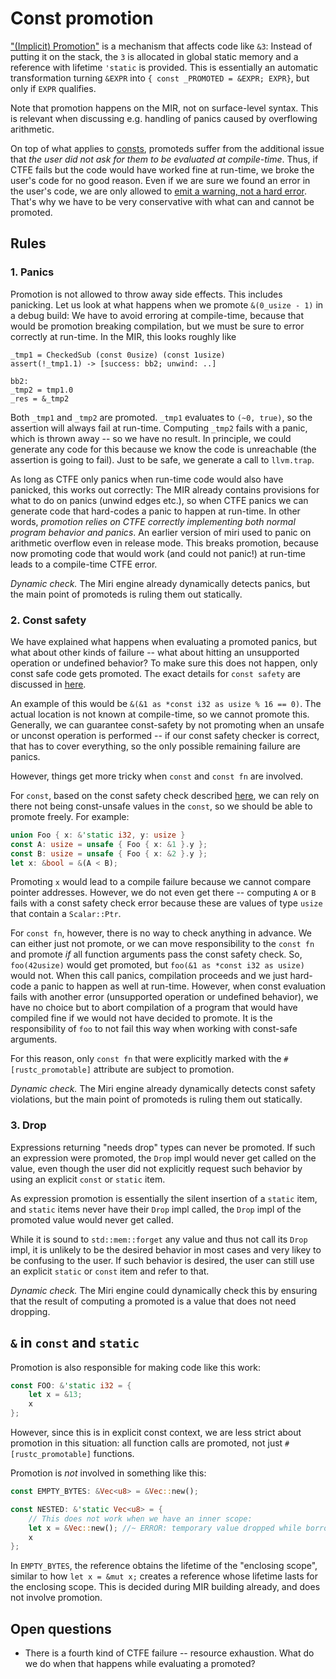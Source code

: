 # Const promotion

["(Implicit) Promotion"][promotion-rfc] is a mechanism that affects code like `&3`:
Instead of putting it on the stack, the `3` is allocated in global static memory
and a reference with lifetime `'static` is provided.  This is essentially an
automatic transformation turning `&EXPR` into
`{ const _PROMOTED = &EXPR; EXPR}`, but only if `EXPR` qualifies.

Note that promotion happens on the MIR, not on surface-level syntax.  This is
relevant when discussing e.g. handling of panics caused by overflowing
arithmetic.

On top of what applies to [consts](const.md), promoteds suffer from the additional issue that *the user did not ask for them to be evaluated at compile-time*.
Thus, if CTFE fails but the code would have worked fine at run-time, we broke the user's code for no good reason.
Even if we are sure we found an error in the user's code, we are only allowed to [emit a warning, not a hard error][warn-rfc].
That's why we have to be very conservative with what can and cannot be promoted.

[promotion-rfc]: https://github.com/rust-lang/rfcs/blob/master/text/1414-rvalue_static_promotion.md
[warn-rfc]: https://github.com/rust-lang/rfcs/blob/master/text/1229-compile-time-asserts.md

## Rules

### 1. Panics

Promotion is not allowed to throw away side effects.  This includes panicking.
Let us look at what happens when we promote `&(0_usize - 1)` in a debug build:
We have to avoid erroring at compile-time, because that would be promotion
breaking compilation, but we must be sure to error correctly at run-time.  In
the MIR, this looks roughly like

```
_tmp1 = CheckedSub (const 0usize) (const 1usize)
assert(!_tmp1.1) -> [success: bb2; unwind: ..]

bb2:
_tmp2 = tmp1.0
_res = &_tmp2
```

Both `_tmp1` and `_tmp2` are promoted.  `_tmp1` evaluates to `(~0, true)`, so
the assertion will always fail at run-time.  Computing `_tmp2` fails with a
panic, which is thrown away -- so we have no result.  In principle, we could
generate any code for this because we know the code is unreachable (the
assertion is going to fail).  Just to be safe, we generate a call to
`llvm.trap`.

As long as CTFE only panics when run-time code would also have panicked, this
works out correctly: The MIR already contains provisions for what to do on
panics (unwind edges etc.), so when CTFE panics we can generate code that
hard-codes a panic to happen at run-time.  In other words, *promotion relies on
CTFE correctly implementing both normal program behavior and panics*.  An
earlier version of miri used to panic on arithmetic overflow even in release
mode.  This breaks promotion, because now promoting code that would work (and
could not panic!) at run-time leads to a compile-time CTFE error.

*Dynamic check.* The Miri engine already dynamically detects panics, but the
main point of promoteds is ruling them out statically.

### 2. Const safety

We have explained what happens when evaluating a promoted panics, but what about
other kinds of failure -- what about hitting an unsupported operation or
undefined behavior?  To make sure this does not happen, only const safe code
gets promoted. The exact details for `const safety` are discussed in
[here](const_safety.md).

An example of this would be `&(&1 as *const i32 as usize % 16 == 0)`. The actual
location is not known at compile-time, so we cannot promote this.  Generally, we
can guarantee const-safety by not promoting when an unsafe or unconst operation
is performed -- if our const safety checker is correct, that has to cover
everything, so the only possible remaining failure are panics.

However, things get more tricky when `const` and `const fn` are involved.

For `const`, based on the const safety check described [here](const_safety.md#const-safety-check-on-values),
we can rely on there not being const-unsafe values in the `const`, so we should
be able to promote freely.  For example:

```rust
union Foo { x: &'static i32, y: usize }
const A: usize = unsafe { Foo { x: &1 }.y };
const B: usize = unsafe { Foo { x: &2 }.y };
let x: &bool = &(A < B);
```

Promoting `x` would lead to a compile failure because we cannot compare pointer
addresses.  However, we do not even get there -- computing `A` or `B` fails with
a const safety check error because these are values of type `usize` that contain
a `Scalar::Ptr`.

For `const fn`, however, there is no way to check anything in advance.  We can
either just not promote, or we can move responsibility to the `const fn` and
promote *if* all function arguments pass the const safety check.  So,
`foo(42usize)` would get promoted, but `foo(&1 as *const i32 as usize)` would
not.  When this call panics, compilation proceeds and we just hard-code a panic
to happen as well at run-time.  However, when const evaluation fails with
another error (unsupported operation or undefined behavior), we have no choice
but to abort compilation of a program that would have compiled fine if we would
not have decided to promote.  It is the responsibility of `foo` to not fail this
way when working with const-safe arguments.

For this reason, only `const fn` that were explicitly marked with the
`#[rustc_promotable]` attribute are subject to promotion.

*Dynamic check.* The Miri engine already dynamically detects const safety
violations, but the main point of promoteds is ruling them out statically.

### 3. Drop

Expressions returning "needs drop" types can never be promoted. If such an
expression were promoted, the `Drop` impl would never get called on the value,
even though the user did not explicitly request such behavior by using an
explicit `const` or `static` item.

As expression promotion is essentially the silent insertion of a `static` item, and
`static` items never have their `Drop` impl called, the `Drop` impl of the promoted
value would never get called.

While it is sound to `std::mem::forget` any value and thus not call its `Drop` impl,
it is unlikely to be the desired behavior in most cases and very likey to be confusing
to the user. If such behavior is desired, the user can still use an explicit `static`
or `const` item and refer to that.

*Dynamic check.* The Miri engine could dynamically check this by ensuring that
the result of computing a promoted is a value that does not need dropping.

## `&` in `const` and `static`

Promotion is also responsible for making code like this work:

```rust
const FOO: &'static i32 = {
    let x = &13;
    x
};
```

However, since this is in explicit const context, we are less strict about
promotion in this situation: all function calls are promoted, not just
`#[rustc_promotable]` functions.

Promotion is *not* involved in something like this:

```rust
const EMPTY_BYTES: &Vec<u8> = &Vec::new();

const NESTED: &'static Vec<u8> = {
    // This does not work when we have an inner scope:
    let x = &Vec::new(); //~ ERROR: temporary value dropped while borrowed
    x
};
```

In `EMPTY_BYTES`, the reference obtains the lifetime of the "enclosing scope",
similar to how `let x = &mut x;` creates a reference whose lifetime lasts for
the enclosing scope. This is decided during MIR building already, and does not
involve promotion.

## Open questions

* There is a fourth kind of CTFE failure -- resource exhaustion.  What do we do
  when that happens while evaluating a promoted?
